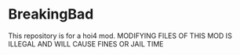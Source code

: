 # BreakingBad
This repository is for a hoi4 mod.
MODIFYING FILES OF THIS MOD IS ILLEGAL AND WILL CAUSE FINES OR JAIL TIME 


